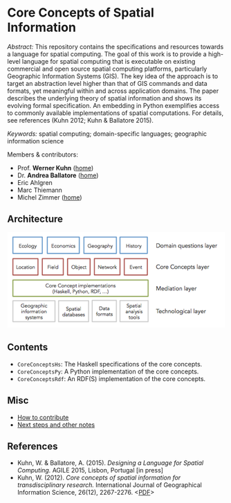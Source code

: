 Core Concepts of Spatial Information
=============================================
*Abstract:* This repository contains the specifications and resources towards a language for spatial computing.
The goal of this work is to provide a high-level language for spatial computing that is executable
on existing commercial and open source spatial computing platforms,
particularly Geographic Information Systems (GIS).
The key idea of the approach is to target an abstraction level higher
than that of GIS commands and data formats, yet meaningful within and across
application domains. The paper describes the underlying theory of spatial
information and shows its evolving formal specification. An embedding in Python
exemplifies access to commonly available implementations of spatial computations.
For details, see references (Kuhn 2012; Kuhn & Ballatore 2015).

*Keywords:* spatial computing; domain-specific languages; geographic information science

Members & contributors:
* Prof. **Werner Kuhn** ([home](http://geog.ucsb.edu/~kuhn))
* Dr. **Andrea Ballatore** ([home](http://sites.google.com/site/andreaballatore))
* Eric Ahlgren
* Marc Thiemann
* Michel Zimmer ([home](https://www.mzimmer.net))

Architecture
----------------------
![Core Concepts architecture](figures/CoreConceptsArchitecture.png "Core Concepts architecture")

Contents
----------------------
- `CoreConceptsHs`: The Haskell specifications of the core concepts.
- `CoreConceptsPy`: A Python implementation of the core concepts.
- `CoreConceptsRdf`: An RDF(S) implementation of the core concepts.

Misc
----------------------
- [How to contribute](CONTRIBUTING.md)
- [Next steps and other notes](Notes.md)

References
----------
- Kuhn, W. & Ballatore, A. (2015). *Designing a Language for Spatial Computing.* AGILE 2015, Lisbon, Portugal [in press]
- Kuhn, W. (2012). *Core concepts of spatial information for transdisciplinary research.* International Journal of Geographical Information Science, 26(12), 2267-2276. <[PDF](http://ifgi.uni-muenster.de/~kuhn/research/publications/pdfs/refereed%20journals/IJGIS%202012.pdf)>
